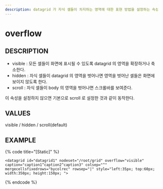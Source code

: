```yaml
---
description: datagrid 가 자식 셀들이 차지하는 영역에 대한 표현 방법을 설정하는 속성이다.
---
```


#  overflow            

## DESCRIPTION

- visible : 모든 셀들이 화면에 표시될 수 있도록 datagrid 의 영역을 확장하거나 축소한다.
- hidden : 자식 셀들이 datagrid 의 영역을 벗어나면 영역을 벗어난 셀들은 화면에 보이지 않도록 한다.
- scroll : 자식 셀들이 body 의 영역을 벗어나면 스크롤바를 보여준다.

이 속성을 설정하지 않으면 기본으로 scroll 로 설정한 것과 같이 동작한다.           
   
## VALUES

visible / hidden / scroll(default)

## EXAMPLE

{% code title="\[Static\]" %}
```markup
<datagrid id="datagrid1" nodeset="/root/grid" overflow="visible" caption="caption1^caption2^caption3" colsep="^" mergecellsfixedrows="bycolrec" rowsep="|" style="left:35px; top:60px; width:350px; height:150px; "> 
```
{% endcode %}



